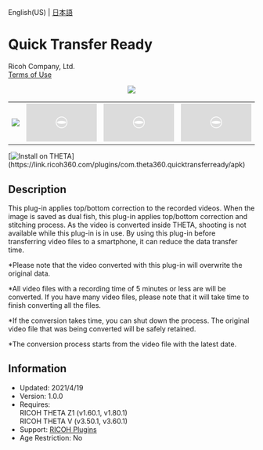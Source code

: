 English(US) | [日本語](README.ja.md)

# Quick Transfer Ready

Ricoh Company, Ltd.  
[Terms of Use](https://www.ricoh360.com/terms/plugins/)

<div align="center"><img src="./1.png"><table><tr><td><img src="./2.png"></td><td><img src="./3.png"></td><td><img src="./4.png"></td><td><img src="./5.png"></td></tr></table></div>

[![Install on THETA](https://assets.ricoh360.com/image/upload/v1/front/theta/install-button.svg?)](https://link.ricoh360.com/plugins/com.theta360.quicktransferready/apk)

## Description

<div id="plugin-description">

This plug-in applies top/bottom correction to the recorded videos. When the image is saved as dual fish, this plug-in applies top/bottom correction and stitching process. As the video is converted inside THETA, shooting is not available while this plug-in is in use. By using this plug-in before transferring video files to a smartphone, it can reduce the data transfer time.  


*Please note that the video converted with this plug-in will overwrite the original data.  

*All video files with a recording time of 5 minutes or less are will be converted. If you have many video files, please note that it will take time to finish converting all the files.  

*If the conversion takes time, you can shut down the process. The original video file that was being converted will be safely retained.  

*The conversion process starts from the video file with the latest date.  

</div>

## Information

- Updated: 2021/4/19
- Version: 1.0.0
- Requires:  
RICOH THETA Z1 (v1.60.1, v1.80.1)  
RICOH THETA V (v3.50.1, v3.60.1)
- Support: [RICOH Plugins](https://support.ricoh360.com/)
- Age Restriction: No

